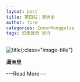 ```yaml
---
layout: post
title: 第四站：满洲里
author: fire
categories: InnerMonggolia 
tags: 说走就走 旅行
---
```


![title](https://image.sideproject.cn/title/title_127.jpg){:class="image-title"}

**满洲里**

---Read More---
